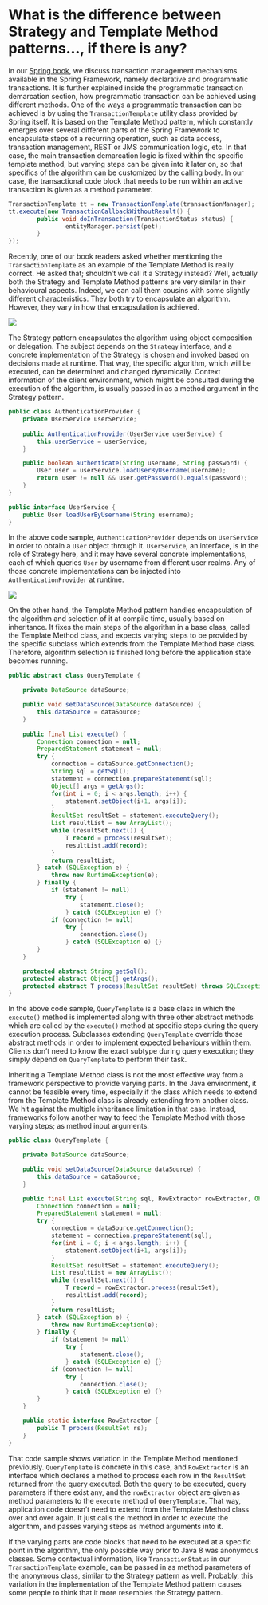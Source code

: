 # What is the difference between Strategy and Template Method patterns…, if there is any?

In our [Spring book](http://www.amazon.com/Beginning-Spring-Mert-Caliskan-ebook/dp/B00T1JV8TI/ref=asap_bc?ie=UTF8), we 
discuss transaction management mechanisms available in the Spring Framework, namely declarative and programmatic 
transactions. It is further explained inside the programmatic transaction demarcation section, how programmatic 
transaction can be achieved using different methods. One of the ways a programmatic transaction can be achieved is by 
using the `TransactionTemplate` utility class provided by Spring itself. It is based on the Template Method pattern, 
which constantly emerges over several different parts of the Spring Framework to encapsulate steps of a recurring 
operation, such as data access, transaction management, REST or JMS communication logic, etc. In that case, the main 
transaction demarcation logic is fixed within the specific template method, but varying steps can be given into it later 
on, so that specifics of the algorithm can be customized by the calling body. In our case, the transactional code block 
that needs to be run within an active transaction is given as a method parameter.

```java
TransactionTemplate tt = new TransactionTemplate(transactionManager);
tt.execute(new TransactionCallbackWithoutResult() {
        public void doInTransaction(TransactionStatus status) {
                entityManager.persist(pet);
        }
});
```

Recently, one of our book readers asked whether mentioning the `TransactionTemplate` as an example of the Template Method 
is really correct. He asked that; shouldn’t we call it a Strategy instead? Well, actually both the Strategy and 
Template Method patterns are very similar in their behavioural aspects. Indeed, we can call them cousins with some slightly 
different characteristics. They both try to encapsulate an algorithm. However, they vary in how that encapsulation is achieved.

![](images/strategy_vs_template_method_01.png)

The Strategy pattern encapsulates the algorithm using object composition or delegation. The subject depends on the `Strategy` 
interface, and a concrete implementation of the Strategy is chosen and invoked based on decisions made at runtime. That way, 
the specific algorithm, which will be executed, can be determined and changed dynamically. Context information of the 
client environment, which might be consulted during the execution of the algorithm, is usually passed in as a method 
argument in the Strategy pattern.

```java
public class AuthenticationProvider {
	private UserService userService;
	
	public AuthenticationProvider(UserService userService) {
		this.userService = userService;
	}

	public boolean authenticate(String username, String password) {
		User user = userService.loadUserByUsername(username);
		return user != null && user.getPassword().equals(password);
	}
}

public interface UserService {
	public User loadUserByUsername(String username);
}
```

In the above code sample, `AuthenticationProvider` depends on `UserService` in order to obtain a `User` object through it. 
`UserService`, an interface, is in the role of Strategy here, and it may have several concrete implementations, each of 
which queries `User` by username from different user realms. Any of those concrete implementations can be injected into 
`AuthenticationProvider` at runtime.

![](images/strategy_vs_template_method_02.png)

On the other hand, the Template Method pattern handles encapsulation of the algorithm and selection of it at compile time, 
usually based on inheritance. It fixes the main steps of the algorithm in a base class, called the Template Method class, 
and expects varying steps to be provided by the specific subclass which extends from the Template Method base class. 
Therefore, algorithm selection is finished long before the application state becomes running.

```java
public abstract class QueryTemplate {

	private DataSource dataSource;

	public void setDataSource(DataSource dataSource) {
		this.dataSource = dataSource;
	}
 
	public final List execute() {
		Connection connection = null;
		PreparedStatement statement = null;
		try {
			connection = dataSource.getConnection();
			String sql = getSql();
			statement = connection.prepareStatement(sql);
			Object[] args = getArgs();
			for(int i = 0; i < args.length; i++) {
				statement.setObject(i+1, args[i]);
			}
			ResultSet resultSet = statement.executeQuery();
			List resultList = new ArrayList();
			while (resultSet.next()) {
				T record = process(resultSet);
				resultList.add(record);
			}
			return resultList;
		} catch (SQLException e) {
			throw new RuntimeException(e);
		} finally {
			if (statement != null)
				try {
					statement.close();
				} catch (SQLException e) {}
			if (connection != null)
				try {
					connection.close();
				} catch (SQLException e) {}
		}
	}

	protected abstract String getSql();
	protected abstract Object[] getArgs();
	protected abstract T process(ResultSet resultSet) throws SQLException ;
}
```

In the above code sample, `QueryTemplate` is a base class in which the `execute()` method is implemented along with three 
other abstract methods which are called by the `execute()` method at specific steps during the query execution process. 
Subclasses extending `QueryTemplate` override those abstract methods in order to implement expected behaviours within them. 
Clients don’t need to know the exact subtype during query execution; they simply depend on `QueryTemplate` to perform 
their task.

Inheriting a Template Method class is not the most effective way from a framework perspective to provide varying parts. 
In the Java environment, it cannot be feasible every time, especially if the class which needs to extend from the 
Template Method class is already extending from another class. We hit against the multiple inheritance limitation in that 
case. Instead, frameworks follow another way to feed the Template Method with those varying steps; as method input arguments.

```java
public class QueryTemplate {

	private DataSource dataSource;

	public void setDataSource(DataSource dataSource) {
		this.dataSource = dataSource;
	}

	public final List execute(String sql, RowExtractor rowExtractor, Object...args) {
		Connection connection = null;
		PreparedStatement statement = null;
		try {
			connection = dataSource.getConnection();
			statement = connection.prepareStatement(sql);
			for(int i = 0; i < args.length; i++) {
				statement.setObject(i+1, args[i]);
			}
			ResultSet resultSet = statement.executeQuery();
			List resultList = new ArrayList();
			while (resultSet.next()) {
				T record = rowExtractor.process(resultSet);
				resultList.add(record);
			}
			return resultList;
		} catch (SQLException e) {
			throw new RuntimeException(e);
		} finally {
			if (statement != null)
				try {
					statement.close();
				} catch (SQLException e) {}
			if (connection != null)
				try {
					connection.close();
				} catch (SQLException e) {}
		}
	}

	public static interface RowExtractor {
		public T process(ResultSet rs);
	}
}
```

That code sample shows variation in the Template Method mentioned previously. `QueryTemplate` is concrete in this case, 
and `RowExtractor` is an interface which declares a method to process each row in the `ResultSet` returned from the query 
executed. Both the query to be executed, query parameters if there exist any, and the `rowExtractor` object are given as 
method parameters to the `execute` method of `QueryTemplate`. That way, application code doesn’t need to extend from the 
Template Method class over and over again. It just calls the method in order to execute the algorithm, and passes varying 
steps as method arguments into it.

If the varying parts are code blocks that need to be executed at a specific point in the algorithm, the only possible way 
prior to Java 8 was anonymous classes. Some contextual information, like `TransactionStatus` in our `TransactionTemplate` 
example, can be passed in as method parameters of the anonymous class, similar to the Strategy pattern as well. Probably, 
this variation in the implementation of the Template Method pattern causes some people to think that it more resembles 
the Strategy pattern.

